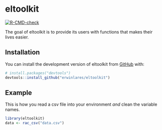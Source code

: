 
<!-- README.md is generated from README.Rmd. Please edit that file -->

# eltoolkit

<!-- badges: start -->

[![R-CMD-check](https://github.com/erwinlares/eltoolkit/actions/workflows/R-CMD-check.yaml/badge.svg)](https://github.com/erwinlares/eltoolkit/actions/workflows/R-CMD-check.yaml)
<!-- badges: end -->

The goal of eltoolkit is to provide its users with functions that makes
their lives easier.

## Installation

You can install the development version of eltoolkit from
[GitHub](https://github.com/) with:

``` r
# install.packages("devtools")
devtools::install_github("erwinlares/eltoolkit")
```

## Example

This is how you read a csv file into your environment *and* clean the
variable names.

``` r
library(eltoolkit)
data <- rac_csv("data.csv")
```
